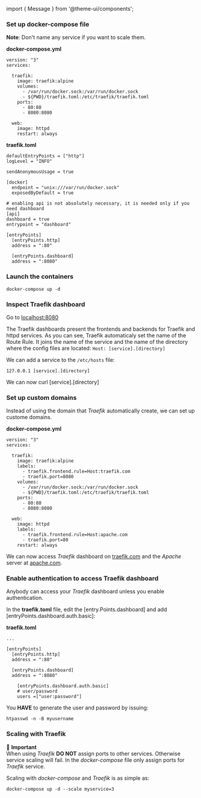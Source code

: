 import { Message } from '@theme-ui/components';

### Set up docker-compose file

**Note**: Don't name any service if you want to scale them.

**docker-compose.yml**
```
version: "3"
services:

  traefik:
    image: traefik:alpine
    volumes:
      - /var/run/docker.sock:/var/run/docker.sock
      - ${PWD}/traefik.toml:/etc/traefik/traefik.toml
    ports:
      - 80:80
      - 8080:8080

  web:
    image: httpd
    restart: always
```


**traefik.toml**
```
defaultEntryPoints = ["http"]
logLevel = "INFO"

sendAnonymousUsage = true

[docker]
  endpoint = "unix:///var/run/docker.sock"
  exposedByDefault = true

# enabling api is not absolutely necessary, it is needed only if you need dashboard
[api]
dashboard = true
entrypoint = "dashboard"

[entryPoints]
  [entryPoints.http]
  address = ":80"

  [entryPoints.dashboard]
  address = ":8080"
```

### Launch the containers

```
docker-compose up -d
```

### Inspect Traefik dashboard

Go to [localhost:8080](localhost:8080)

The Traefik dashboards present the frontends and backends for Traefik and httpd services. As you can see, Traefik automaticaly set the name of the Route Rule. It joins the name of the service and the name of the directory where the config files are located: `Host: [service].[directory]`

We can add a service to the `/etc/hosts` file:
```
127.0.0.1 [service].[directory]
```

We can now curl [service].[directory]

### Set up custom domains

Instead of using the domain that *Traefik* automatically create, we can set up custome domains.

**docker-compose.yml**
```
version: "3"
services:

  traefik:
    image: traefik:alpine
    labels:
      - traefik.frontend.rule=Host:traefik.com
      - traefik.port=8080
    volumes:
      - /var/run/docker.sock:/var/run/docker.sock
      - ${PWD}/traefik.toml:/etc/traefik/traefik.toml
    ports:
      - 80:80
      - 8080:8080

  web:
    image: httpd
    labels:
      - traefik.frontend.rule=Host:apache.com
      - traefik.port=80
    restart: always
```

We can now access *Traefik* dashboard on [traefik.com](traefik.com) and the *Apache* server at [apache.com](apache.com).

### Enable authentication to access Traefik dashboard

Anybody can access your *Traefik* dashboard unless you enable authentication.

In the **traefik.toml** file, edit the [entry.Points.dashboard] and add [entryPoints.dashboard.auth.basic]:

**traefik.toml**
```
...

[entryPoints]
  [entryPoints.http]
  address = ":80"

  [entryPoints.dashboard]
  address = ":8080"

    [entryPoints.dashboard.auth.basic]
    # user/password
    users =["user:password"]
```

You **HAVE** to generate the user and password by issuing:
```
htpasswd -n -B myusername
```

### Scaling with Traefik

<Message variant='important'>
  🔔️ <b>Important</b> <br/>
  When using <i>Traefik</i> <strong>DO NOT</strong> assign ports to other services. Otherwise service scaling will fail. In the <i>docker-compose</i> file only assign ports for <i>Traefik</i> service.
</Message>

Scaling with *docker-compose* and *Traefik* is as simple as:

```
docker-compose up -d --scale myservice=3
```

